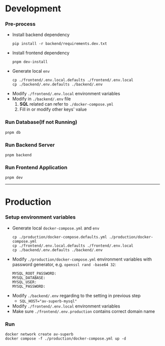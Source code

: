 # Development
### Pre-process
- Install backend dependency
  ```
  pip install -r backend/requirements.dev.txt
  ```
- Install frontend dependency
  ```
  pnpm dev-install
  ```
- Generate local ```env```
    ```
    cp ./frontend/.env.local.defaults ./frontend/.env.local
    cp ./backend/.env.defaults ./backend/.env
    ```
- Modify ```./frontend/.env.local``` environment variables
- Modify in ```./backend/.env``` file 
  1. **SQL** related can refer to ```./docker-compose.yml```
  2. Fill in or modify other keys' value

### Run Database(If not Running)
```
pnpm db
```
### Run Backend Server
```
pnpm backend
```
### Run Frontend Application
```
pnpm dev
```

---

# Production

### Setup environment variables
- Generate local ```docker-compose.yml``` and ```env```
    ```
    cp ./production/docker-compose.defaults.yml ./production/docker-compose.yml
    cp ./frontend/.env.local.defaults ./frontend/.env.local
    cp ./backend/.env.defaults ./backend/.env
    ```
- Modify ```./production/docker-compose.yml``` environment variables with password generator, e.g. ```openssl rand -base64 32```:
    ```
    MYSQL_ROOT_PASSWORD: 
    MYSQL_DATABASE: 
    MYSQL_USER:
    MYSQL_PASSWORD:
    ```
- Modify ```./backend/.env``` regarding to the setting in previous step
  - ```SQL_HOST="av-superb-mysql"```
- Modify ```./frontend/.env.local``` environment variables
- Make sure ```./frontend/.env.production``` contains correct domain name

### Run
```
docker network create av-superb
docker compose -f ./production/docker-compose.yml up -d
```